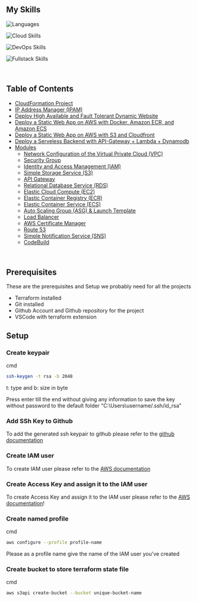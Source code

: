 ## My Skills

![Languages](https://skillicons.dev/icons?i=py,js,ts,dart,c,cs,cpp,)

![Cloud Skills](https://skillicons.dev/icons?i=aws,dynamodb,bash,docker,linux,terraform,mysql,firebase)

![DevOps Skills](https://skillicons.dev/icons?i=vscode,git,github,githubactions,gitlab,jenkins)

![Fullstack Skills](https://skillicons.dev/icons?i=flutter,dotnet,nodejs,npm,nextjs,postman,react,redux,yarn)

<br />

## Table of Contents

* [CloudFormation Project](./cloudformation/)
* [IP Address Manager (IPAM)](./ipam/)
* [Deploy High Available and Fault Tolerant Dynamic Website](./fleetcart/)
* [Deploy a Static Web App on AWS with Docker, Amazon ECR, and Amazon ECS](./jupiter/)
* [Deploy a Static Web App on AWS with S3 and Cloudfront](./portfolio/)
* [Deploy a Serveless Backend with API-Gateway + Lambda + Dynamodb](./product-api/)
* [Modules](./modules/)
  * [Network Configuration of the Virtual Private Cloud (VPC)](./modules/network/)
  * [Security Group](./modules/security-group/)
  * [Identity and Access Management (IAM)](./modules/iam/)
  * [Simple Storage Service (S3)](./modules/s3/)
  * [API Gateway](./modules/api_gateway/)
  * [Relational Database Service (RDS)](./modules/rds/)
  * [Elastic Cloud Compute (EC2)](./modules/ec2/)
  * [Elastic Container Registry (ECR)](./modules/ecr/)
  * [Elastic Container Service (ECS)](./modules/ecs/)
  * [Auto Scaling Group (ASG) & Launch Template](./modules/asg/)
  * [Load Balancer](./modules/load-balancer/)
  * [AWS Certificate Manager](./modules/acm/)
  * [Route 53](./modules/route53/)
  * [Simple Notification Service (SNS)](./modules/sns/)
  * [CodeBuild](./modules/codebuild/)

<br />

## Prerequisites
These are the prerequisites and Setup we probably need for all the projects

- Terraform installed
- Git installed
- Github Account and Github repository for the project
- VSCode with terraform extension

## Setup

### Create keypair
cmd 
```sh
ssh-keygen -t rsa -b 2048
```
t: type and b: size in byte

Press enter till the end without giving any information to save the key without password to the default folder "C:\Users\username/.ssh/id_rsa"

### Add SSh Key to Github
To add the generated ssh keypair to github please refer to the [github documentation](https://docs.github.com/en/authentication/connecting-to-github-with-ssh/adding-a-new-ssh-key-to-your-github-account)

### Create IAM user
To create IAM user please refer to the [AWS documentation](https://docs.aws.amazon.com/IAM/latest/UserGuide/id_users_create.html)

### Create Access Key and assign it to the IAM user
To create Access Key and assign it to the IAM user please refer to the [AWS documentation](https://docs.aws.amazon.com/IAM/latest/UserGuide/id_credentials_access-keys.html#Using_CreateAccessKey)!

### Create named profile

cmd
```sh
aws configure --profile profile-name
```
Please as a profile name give the name of the IAM user you've created

### Create bucket to store terraform state file

cmd
```sh
aws s3api create-bucket --bucket unique-bucket-name
```